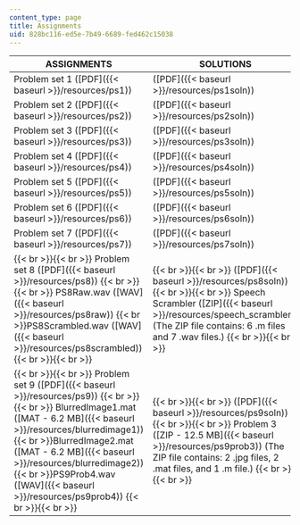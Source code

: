 ```yaml
---
content_type: page
title: Assignments
uid: 828bc116-ed5e-7b49-6689-fed462c15038
---
```


| ASSIGNMENTS | SOLUTIONS |
| --- | --- |
| Problem set 1 ([PDF]({{< baseurl >}}/resources/ps1)) | ([PDF]({{< baseurl >}}/resources/ps1soln)) |
| Problem set 2 ([PDF]({{< baseurl >}}/resources/ps2)) | ([PDF]({{< baseurl >}}/resources/ps2soln)) |
| Problem set 3 ([PDF]({{< baseurl >}}/resources/ps3)) | ([PDF]({{< baseurl >}}/resources/ps3soln)) |
| Problem set 4 ([PDF]({{< baseurl >}}/resources/ps4)) | ([PDF]({{< baseurl >}}/resources/ps4soln)) |
| Problem set 5 ([PDF]({{< baseurl >}}/resources/ps5)) | ([PDF]({{< baseurl >}}/resources/ps5soln)) |
| Problem set 6 ([PDF]({{< baseurl >}}/resources/ps6)) | ([PDF]({{< baseurl >}}/resources/ps6soln)) |
| Problem set 7 ([PDF]({{< baseurl >}}/resources/ps7)) | ([PDF]({{< baseurl >}}/resources/ps7soln)) |
|  {{< br >}}{{< br >}} Problem set 8 ([PDF]({{< baseurl >}}/resources/ps8)) {{< br >}}{{< br >}} PS8Raw.wav ([WAV]({{< baseurl >}}/resources/ps8raw))  {{< br >}}PS8Scrambled.wav ([WAV]({{< baseurl >}}/resources/ps8scrambled)) {{< br >}}{{< br >}}  |  {{< br >}}{{< br >}} ([PDF]({{< baseurl >}}/resources/ps8soln)) {{< br >}}{{< br >}} Speech Scrambler ([ZIP]({{< baseurl >}}/resources/speech_scrambler)) (The ZIP file contains: 6 .m files and 7 .wav files.) {{< br >}}{{< br >}}  |
|  {{< br >}}{{< br >}} Problem set 9 ([PDF]({{< baseurl >}}/resources/ps9)) {{< br >}}{{< br >}} BlurredImage1.mat ([MAT - 6.2 MB]({{< baseurl >}}/resources/blurredimage1))  {{< br >}}BlurredImage2.mat ([MAT - 6.2 MB]({{< baseurl >}}/resources/blurredimage2))  {{< br >}}PS9Prob4.wav ([WAV]({{< baseurl >}}/resources/ps9prob4)) {{< br >}}{{< br >}}  |  {{< br >}}{{< br >}} ([PDF]({{< baseurl >}}/resources/ps9soln)) {{< br >}}{{< br >}} Problem 3 ([ZIP - 12.5 MB]({{< baseurl >}}/resources/ps9prob3)) (The ZIP file contains: 2 .jpg files, 2 .mat files, and 1 .m file.) {{< br >}}{{< br >}}